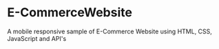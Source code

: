# E-CommerceWebsite
 A mobile responsive sample of E-Commerce Website using HTML, CSS, JavaScript and API's
 
 
 




